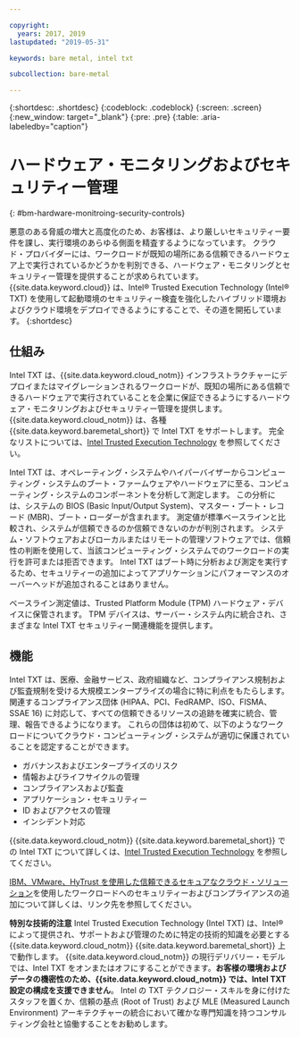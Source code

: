 ```yaml
---

copyright:
  years: 2017, 2019
lastupdated: "2019-05-31"

keywords: bare metal, intel txt

subcollection: bare-metal

---
```


{:shortdesc: .shortdesc}
{:codeblock: .codeblock}
{:screen: .screen}
{:new_window: target="_blank"}
{:pre: .pre}
{:table: .aria-labeledby="caption"}

# ハードウェア・モニタリングおよびセキュリティー管理
{: #bm-hardware-monitroing-security-controls}

悪意のある脅威の増大と高度化のため、お客様は、より厳しいセキュリティー要件を課し、実行環境のあらゆる側面を精査するようになっています。 クラウド・プロバイダーには、ワークロードが既知の場所にある信頼できるハードウェア上で実行されているかどうかを判別できる、ハードウェア・モニタリングとセキュリティー管理を提供することが求められています。 {{site.data.keyword.cloud}} は、Intel&reg; Trusted Execution Technology (Intel&reg; TXT) を使用して起動環境のセキュリティー検査を強化したハイブリッド環境およびクラウド環境をデプロイできるようにすることで、その道を開拓しています。 {:shortdesc}

## 仕組み

Intel TXT は、{{site.data.keyword.cloud_notm}} インフラストラクチャーにデプロイまたはマイグレーションされるワークロードが、既知の場所にある信頼できるハードウェアで実行されていることを企業に保証できるようにするハードウェア・モニタリングおよびセキュリティー管理を提供します。 {{site.data.keyword.cloud_notm}} は、各種 {{site.data.keyword.baremetal_short}} で Intel TXT をサポートします。 完全なリストについては、[Intel Trusted Execution Technology](https://www.ibm.com/cloud/bare-metal-servers/intel-txt) を参照してください。

Intel TXT は、オペレーティング・システムやハイパーバイザーからコンピューティング・システムのブート・ファームウェアやハードウェアに至る、コンピューティング・システムのコンポーネントを分析して測定します。 この分析には、システムの BIOS (Basic Input/Output System)、マスター・ブート・レコード (MBR)、ブート・ローダーが含まれます。 測定値が標準ベースラインと比較され、システムが信頼できるのか信頼できないのかが判別されます。 システム・ソフトウェアおよびローカルまたはリモートの管理ソフトウェアでは、信頼性の判断を使用して、当該コンピューティング・システムでのワークロードの実行を許可または拒否できます。 Intel TXT はブート時に分析および測定を実行するため、セキュリティーの追加によってアプリケーションにパフォーマンスのオーバーヘッドが追加されることはありません。

ベースライン測定値は、Trusted Platform Module (TPM) ハードウェア・デバイスに保管されます。 TPM デバイスは、サーバー・システム内に統合され、さまざまな Intel TXT セキュリティー関連機能を提供します。

## 機能

Intel TXT は、医療、金融サービス、政府組織など、コンプライアンス規制および監査規制を受ける大規模エンタープライズの場合に特に利点をもたらします。 関連するコンプライアンス団体 (HIPAA、PCI、FedRAMP、ISO、FISMA、SSAE 16) に対応して、すべての信頼できるリソースの追跡を確実に統合、管理、報告できるようになります。 これらの団体は初めて、以下のようなワークロードについてクラウド・コンピューティング・システムが適切に保護されていることを認定することができます。

* ガバナンスおよびエンタープライズのリスク
* 情報およびライフサイクルの管理
* コンプライアンスおよび監査
* アプリケーション・セキュリティー
* ID およびアクセスの管理
* インシデント対応

{{site.data.keyword.cloud_notm}} {{site.data.keyword.baremetal_short}} での Intel TXT について詳しくは、[Intel Trusted Execution Technology](https://www.ibm.com/cloud/bare-metal-servers/intel-txt) を参照してください。

[IBM、VMware、HyTrust を使用した信頼できるセキュアなクラウド・ソリューション](http://wpc.c320.edgecastcdn.net/00C320/DeploymentGuide_IBM_Intel_HyTrust_VMware_v1%200.pdf)を使用したワークロードへのセキュリティーおよびコンプライアンスの追加について詳しくは、リンク先を参照してください。

**特別な技術的注意** Intel Trusted Execution Technology (Intel TXT) は、Intel&reg; によって提供され、サポートおよび管理のために特定の技術的知識を必要とする {{site.data.keyword.cloud_notm}} {{site.data.keyword.baremetal_short}} 上で動作します。 {{site.data.keyword.cloud_notm}} の現行デリバリー・モデルでは、Intel TXT をオンまたはオフにすることができます。**お客様の環境およびデータの機密性のため、{{site.data.keyword.cloud_notm}} では、Intel TXT 設定の構成を支援できません**。 Intel の TXT テクノロジー・スキルを身に付けたスタッフを置くか、信頼の基点 (Root of Trust) および MLE (Measured Launch Environment) アーキテクチャーの統合において確かな専門知識を持つコンサルティング会社と協働することをお勧めします。
